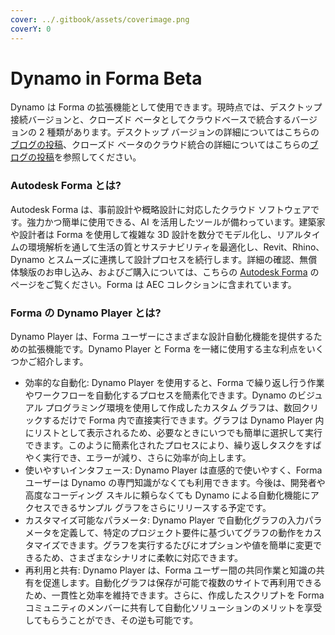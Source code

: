 ```yaml
---
cover: ../.gitbook/assets/coverimage.png
coverY: 0
---
```


# Dynamo in Forma Beta

Dynamo は Forma の拡張機能として使用できます。現時点では、デスクトップ接続バージョンと、クローズド ベータとしてクラウドベースで統合するバージョンの 2 種類があります。デスクトップ バージョンの詳細についてはこちらの[ブログの投稿](https://dynamobim.org/dynamo-in-forma/)、クローズド ベータのクラウド統合の詳細についてはこちらの[ブログの投稿](https://dynamobim.org/dynamo-as-a-service-powers-up-dynamo-player-in-forma/)を参照してください。

### Autodesk Forma とは?

Autodesk Forma は、事前設計や概略設計に対応したクラウド ソフトウェアです。強力かつ簡単に使用できる、AI を活用したツールが備わっています。建築家や設計者は Forma を使用して複雑な 3D 設計を数分でモデル化し、リアルタイムの環境解析を通して生活の質とサステナビリティを最適化し、Revit、Rhino、Dynamo とスムーズに連携して設計プロセスを続行します。詳細の確認、無償体験版のお申し込み、およびご購入については、こちらの [Autodesk Forma](https://www.autodesk.com/jp/products/forma/overview) のページをご覧ください。Forma は AEC コレクションに含まれています。 

### Forma の Dynamo Player とは?

Dynamo Player は、Forma ユーザーにさまざまな設計自動化機能を提供するための拡張機能です。Dynamo Player と Forma を一緒に使用する主な利点をいくつかご紹介します。

* 効率的な自動化: Dynamo Player を使用すると、Forma で繰り返し行う作業やワークフローを自動化するプロセスを簡素化できます。Dynamo のビジュアル プログラミング環境を使用して作成したカスタム グラフは、数回クリックするだけで Forma 内で直接実行できます。グラフは Dynamo Player 内にリストとして表示されるため、必要なときにいつでも簡単に選択して実行できます。このように簡素化されたプロセスにより、繰り返しタスクをすばやく実行でき、エラーが減り、さらに効率が向上します。
* 使いやすいインタフェース: Dynamo Player は直感的で使いやすく、Forma ユーザーは Dynamo の専門知識がなくても利用できます。今後は、開発者や高度なコーディング スキルに頼らなくても Dynamo による自動化機能にアクセスできるサンプル グラフをさらにリリースする予定です。
* カスタマイズ可能なパラメータ: Dynamo Player で自動化グラフの入力パラメータを定義して、特定のプロジェクト要件に基づいてグラフの動作をカスタマイズできます。グラフを実行するたびにオプションや値を簡単に変更できるため、さまざまなシナリオに柔軟に対応できます。
* 再利用と共有: Dynamo Player は、Forma ユーザー間の共同作業と知識の共有を促進します。自動化グラフは保存が可能で複数のサイトで再利用できるため、一貫性と効率を維持できます。さらに、作成したスクリプトを Forma コミュニティのメンバーに共有して自動化ソリューションのメリットを享受してもらうことができ、その逆も可能です。
